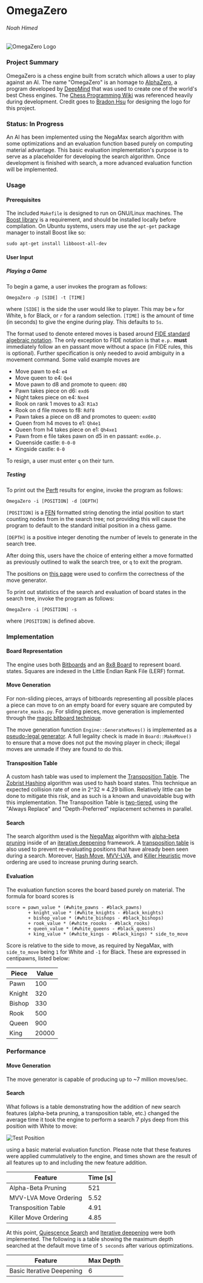 # OmegaZero

###### Noah Himed

![OmegaZero Logo](./figs/logo.png "OmegaZero -Brandon Hsu")

### Project Summary

OmegaZero is a chess engine built from scratch which allows a user to play 
against an AI. The name "OmegaZero" is an homage to [AlphaZero](https://en.wikipedia.org/wiki/AlphaZero), a program
developed by [DeepMind](https://deepmind.com/) that was used to create one of the world's
best Chess engines. The [Chess Programming Wiki](https://www.chessprogramming.org/Main_Page) was referenced heavily during
development. Credit goes to [Bradon Hsu](https://github.com/2brandonh) for designing the
logo for this project.

### Status: In Progress

An AI has been implemented using the NegaMax search algorithm with some
optimizations and an evaluation function based purely on computing material 
advantage. This basic evaluation implementation's purpose is to serve as a 
placeholder for developing the search algorithm. Once development is finished
with search, a more advanced evaluation function will be implemented.

### Usage

#### Prerequisites

The included `Makefile` is designed to run on GNU/Linux machines. The [Boost library](https://www.boost.org/)
is a requirement, and should be installed locally before compilation.
On Ubuntu systems, users may use the `apt-get` package manager to
install Boost like so:
```
sudo apt-get install libboost-all-dev
```

#### User Input

##### Playing a Game

To begin a game, a user invokes the program as follows:
```
OmegaZero -p [SIDE] -t [TIME]
```
where `[SIDE]` is the side the user would like to player. This may be `w` for
White, `b` for Black, or `r` for a random selection. `[TIME]` is the amount of time (in seconds) to give the engine during play. This defaults to `5s`.

The format used to denote entered moves is based around [FIDE standard algebraic
notation](https://www.chessprogramming.org/Algebraic_Chess_Notation#Standard_Algebraic_Notation_.28SAN.29). The only exception to FIDE notation is that `e.p.` **must** immediately
follow an en passant move without a space (in FIDE rules, this is optional). Further specification is only needed
to avoid ambiguity in a movement command. Some valid example moves are
 - Move pawn to e4: `e4`
 - Move queen to e4: `Qe4`
 - Move pawn to d8 and promote to queen: `d8Q`
 - Pawn takes piece on d6: `exd6`
 - Night takes piece on e4: `Nxe4`
 - Rook on rank 1 moves to a3: `R1a3`
 - Rook on d file moves to f8: `Rdf8`
 - Pawn takes a piece on d8 and promotes to queen: `exd8Q`
 - Queen from h4 moves to e1: `Qh4e1`
 - Queen from h4 takes piece on e1: `Qh4xe1`
 - Pawn from e file takes pawn on d5 in en passant: `exd6e.p.`
 - Queenside castle: `0-0-0`
 - Kingside castle: `0-0`

To resign, a user must enter `q` on their turn.

##### Testing

To print out the [Perft](https://www.chessprogramming.org/Perft) results for engine, invoke the program as follows:
```
OmegaZero -i [POSITION] -d [DEPTH]
```
`[POSITION]` is a [FEN](https://www.chessprogramming.org/Forsyth-Edwards_Notation) formatted string denoting the intial position to
start counting nodes from in the search tree; not providing this will cause the
program to default to the standard initial position in a chess game. 

`[DEPTH]` is a positive integer denoting the number of levels to generate in
the search tree.

After doing this, users have the choice of entering either a move formatted as
previously outlined to walk the search tree, or `q` to exit the program.

The positions on [this page](https://www.chessprogramming.org/Perft_Results) were used to confirm the correctness of the move
generator.

To print out statistics of the search and evaluation of board states in the search tree, invoke the program as follows:
```
OmegaZero -i [POSITION] -s
```
where `[POSITION]` is defined above.

### Implementation

#### Board Representation

The engine uses both [Bitboards](https://www.chessprogramming.org/Bitboards) and an [8x8 Board](https://www.chessprogramming.org/8x8_Board) to represent board.
states. Squares are indexed in the Little Endian Rank File (LERF) format.

#### Move Generation

For non-sliding pieces, arrays of bitboards representing all possible places
a piece can move to on an empty board for every square are computed
by `generate_masks.py`. For sliding pieces, move generation is implemented
through the [magic bitboard technique](http://pradu.us/old/Nov27_2008/Buzz/research/magic/Bitboards.pdf).

The move generation function `Engine::GenerateMoves()` is implemented as a
[pseudo-legal generator](https://www.chessprogramming.org/Move_Generation#Pseudo-legal). A full legality check is made in `Board::MakeMove()`
to ensure that a move does not put the moving player in check; illegal moves are
unmade if they are found to do this.

#### Transposition Table

A custom hash table was used to implement the [Transposition Table](https://www.chessprogramming.org/Transposition_Table).
The [Zobrist Hashing](https://www.chessprogramming.org/Zobrist_Hashing) 
algorithm was used to hash board states. This technique an expected collision
rate of one in 2^32 ≈ 4.29 billion. Relatively little can be done
to mitigate this risk, and as such is a known and unavoidable bug with this
implementation. The Transposition Table is [two-tiered](https://www.chessprogramming.org/Transposition_Table#Two-tier_System), using the
"Always Replace" and "Depth-Preferred" replacement schemes in parallel.

#### Search

The search algorithm used is the [NegaMax](https://www.chessprogramming.org/Negamax) algorithm with [alpha-beta pruning](https://www.chessprogramming.org/Alpha-Beta) inside of an [iterative deepening](https://www.chessprogramming.org/Iterative_Deepening) framework.
A [transposition table](https://www.chessprogramming.org/Transposition_Table) is also used to prevent re-evaluating positions that
have already been seen during a search. Moreover, [Hash Move](https://www.chessprogramming.org/Hash_Move), [MVV-LVA](https://www.chessprogramming.org/MVV-LVA), and [Killer Heuristic](https://www.chessprogramming.org/Killer_Heuristic) move ordering are used
to increase pruning during search.

#### Evaluation

The evaluation function scores the board based purely on material. The formula
for board scores is
```
score = pawn_value * (#white_pawns - #black_pawns)
        + knight_value * (#white_knights - #black_knights)
        + bishop_value * (#white_bishops - #black_bishops)
        + rook_value * (#white_roooks - #black_rooks)
        + queen_value * (#white_queens - #black_queens)
        + king_value * (#white_kings - #black_kings) * side_to_move
```
Score is relative to the side to move, as required by NegaMax, with
`side_to_move` being `1` for White and `-1` for Black. These are expressed in 
centipawns, listed below:

| Piece | Value |
|-------|-------|
| Pawn  | 100   |
| Knight| 320   |
| Bishop| 330   |
| Rook  | 500   |
| Queen | 900   |
| King  | 20000 |

### Performance

#### Move Generation

The move generator is capable of producing up to ~7 million moves/sec.

#### Search

What follows is a table demonstrating how the addition of new search features
(alpha-beta pruning, a transposition table, etc.) changed the average time it 
took the engine to perform a search 7 plys deep from this position with White to
move:

![Test Position](./figs/test_position.png "Test Position")

using a basic material evaluation function. Please note that these features were
applied cummulatively to the engine, and times shown are the result of all 
features up to and including the new feature addition.

|Feature|Time [s]|
|---|---|
|Alpha-Beta Pruning|521|
|MVV-LVA Move Ordering|5.52|
|Transposition Table|4.91|
|Killer Move Ordering|4.85|

At this point, [Quiescence Search](https://www.chessprogramming.org/Quiescence_Search) and [Iterative deepening](https://www.chessprogramming.org/Iterative_Deepening) were both
implemented. The following is a table showing the maximum depth searched
at the default move time of `5 seconds` after various optimizations.

|Feature|Max Depth|
|---|---|
|Basic Iterative Deepening|6|